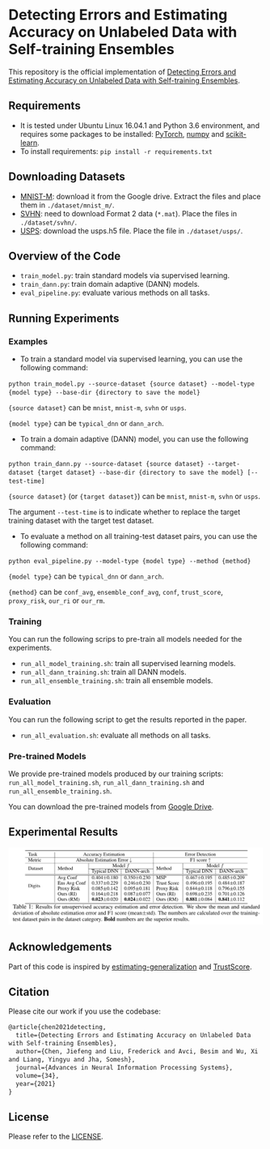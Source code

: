 # Detecting Errors and Estimating Accuracy on Unlabeled Data with Self-training Ensembles
This repository is the official implementation of [Detecting Errors and Estimating Accuracy on Unlabeled Data with Self-training Ensembles](https://arxiv.org/abs/2106.15728). 

## Requirements
* It is tested under Ubuntu Linux 16.04.1 and Python 3.6 environment, and requires some packages to be installed: [PyTorch](https://pytorch.org/), [numpy](http://www.numpy.org/) and [scikit-learn](https://scikit-learn.org/). 
* To install requirements: `pip install -r requirements.txt`

## Downloading Datasets
* [MNIST-M](http://bit.ly/2fNqL6N): download it from the Google drive. Extract the files and place them in `./dataset/mnist_m/`. 
* [SVHN](http://ufldl.stanford.edu/housenumbers/): need to download Format 2 data (`*.mat`). Place the files in `./dataset/svhn/`.
* [USPS](https://www.kaggle.com/bistaumanga/usps-dataset): download the usps.h5 file. Place the file in `./dataset/usps/`.

## Overview of the Code
* `train_model.py`: train standard models via supervised learning. 
* `train_dann.py`: train domain adaptive (DANN) models. 
* `eval_pipeline.py`: evaluate various methods on all tasks. 

## Running Experiments

### Examples

* To train a standard model via supervised learning, you can use the following command:

`python train_model.py --source-dataset {source dataset} --model-type {model type} --base-dir {directory to save the model}`

`{source dataset}` can be `mnist`, `mnist-m`, `svhn` or `usps`.

`{model type}` can be `typical_dnn` or `dann_arch`. 

* To train a domain adaptive (DANN) model, you can use the following command:

`python train_dann.py --source-dataset {source dataset} --target-dataset {target dataset} --base-dir {directory to save the model} [--test-time]`

`{source dataset}` (or `{target dataset}`) can be `mnist`, `mnist-m`, `svhn` or `usps`.

The argument `--test-time` is to indicate whether to replace the target training dataset with the target test dataset. 

* To evaluate a method on all training-test dataset pairs, you can use the following command:

`python eval_pipeline.py --model-type {model type} --method {method}`

`{model type}` can be `typical_dnn` or `dann_arch`. 

`{method}` can be `conf_avg`, `ensemble_conf_avg`, `conf`, `trust_score`, `proxy_risk`, `our_ri` or `our_rm`.

### Training

You can run the following scrips to pre-train all models needed for the experiments. 
* `run_all_model_training.sh`: train all supervised learning models. 
* `run_all_dann_training.sh`: train all DANN models. 
* `run_all_ensemble_training.sh`: train all ensemble models.

### Evaluation

You can run the following script to get the results reported in the paper.
* `run_all_evaluation.sh`: evaluate all methods on all tasks. 

### Pre-trained Models

We provide pre-trained models produced by our training scripts: `run_all_model_training.sh`, `run_all_dann_training.sh` and `run_all_ensemble_training.sh`. 

You can download the pre-trained models from [Google Drive](https://drive.google.com/drive/folders/1PCUVBW1Wf1JqyN_goC1GiAi-sYFtO26e?usp=sharing). 

## Experimental Results
![Main Results](results.png)

## Acknowledgements
Part of this code is inspired by [estimating-generalization](https://github.com/chingyaoc/estimating-generalization) and [TrustScore](https://github.com/google/TrustScore). 

## Citation 
Please cite our work if you use the codebase: 
```
@article{chen2021detecting,
  title={Detecting Errors and Estimating Accuracy on Unlabeled Data with Self-training Ensembles},
  author={Chen, Jiefeng and Liu, Frederick and Avci, Besim and Wu, Xi and Liang, Yingyu and Jha, Somesh},
  journal={Advances in Neural Information Processing Systems},
  volume={34},
  year={2021}
}
```

## License
Please refer to the [LICENSE](LICENSE).
